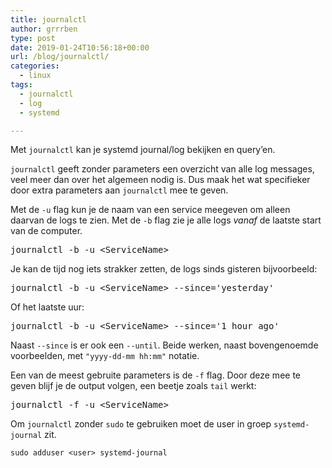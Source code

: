 ```yaml
---
title: journalctl
author: grrrben
type: post
date: 2019-01-24T10:56:18+00:00
url: /blog/journalctl/
categories:
  - linux
tags:
  - journalctl
  - log
  - systemd

---
```

Met `journalctl` kan je systemd journal/log bekijken en query’en.<!--more-->

`journalctl` geeft zonder parameters een overzicht van alle log messages, veel meer dan over het algemeen nodig is. Dus maak het wat specifieker door extra parameters aan `journalctl` mee te geven.

Met de `-u` flag kun je de naam van een service meegeven om alleen daarvan de logs te zien. Met de `-b` flag zie je alle logs _vanaf_ de laatste start van de computer.

<pre>journalctl -b -u &lt;ServiceName&gt;</pre>

Je kan de tijd nog iets strakker zetten, de logs sinds gisteren bijvoorbeeld:

<pre>journalctl -b -u &lt;ServiceName&gt; --since='yesterday'</pre>

Of het laatste uur:

<pre>journalctl -b -u &lt;ServiceName&gt; --since='1 hour ago'</pre>

Naast `--since` is er ook een `--until`. Beide werken, naast bovengenoemde voorbeelden, met `"yyyy-dd-mm hh:mm"` notatie.

Een van de meest gebruite parameters is de `-f` flag. Door deze mee te geven blijf je de output volgen, een beetje zoals `tail` werkt:

<pre>journalctl -f -u &lt;ServiceName&gt;</pre>

Om `journalctl` zonder `sudo` te gebruiken moet de user in groep `systemd-journal` zit.

`sudo adduser <user> systemd-journal`
